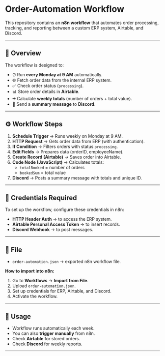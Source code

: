 # Order-Automation Workflow

This repository contains an **n8n workflow** that automates order processing, tracking, and reporting between a custom ERP system, Airtable, and Discord.

---

## 📌 Overview

The workflow is designed to:

- ⏰ Run **every Monday at 9 AM** automatically.  
- 🌐 Fetch order data from the internal ERP system.  
- ✅ Check order status (`processing`).  
- 📊 Store order details in **Airtable**.  
- ➕ Calculate **weekly totals** (number of orders + total value).  
- 📢 Send a **summary message** to **Discord**.  

---

## ⚙️ Workflow Steps

1. **Schedule Trigger** → Runs weekly on Monday at 9 AM.  
2. **HTTP Request** → Gets order data from ERP (with authentication).  
3. **If Condition** → Filters orders with status `processing`.  
4. **Edit Fields** → Prepares data (orderID, employeeName).  
5. **Create Record (Airtable)** → Saves order into Airtable.  
6. **Code Node (JavaScript)** → Calculates totals:
   - `totalBooked` = number of orders  
   - `bookedSum` = total value  
7. **Discord** → Posts a summary message with totals and unique ID.  

---

## 🔑 Credentials Required

To set up the workflow, configure these credentials in n8n:

- **HTTP Header Auth** → to access the ERP system.  
- **Airtable Personal Access Token** → to insert records.  
- **Discord Webhook** → to post messages.  

---

## 📂 File

- `order-automation.json` → exported n8n workflow file.  

**How to import into n8n:**
1. Go to **Workflows** → **Import from File**.  
2. Upload `order-automation.json`.  
3. Set up credentials for ERP, Airtable, and Discord.  
4. Activate the workflow.  

---

## 🚀 Usage

- Workflow runs automatically each week.  
- You can also **trigger manually** from n8n.  
- Check **Airtable** for stored orders.  
- Check **Discord** for weekly reports.  

---
